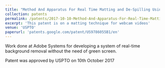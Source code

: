 ```yaml
---
title: "Method And Apparatus For Real Time Matting and De-Spilling Using Local Color Estimation and Propagation"
collection: patents
permalink: /patents/2017-10-10-Method-And-Apparatus-For-Real-Time-Matting-And-Despilling-Using-Local-Color-Estimation-And-Propagation
excerpt: 'This patent is on a matting technique for webcam videos'
venue: 'USPTO'
paperurl: 'patents.google.com/patent/US9786055B1/en'
---
```


Work done at Adobe Systems for developing a system of real-time background removal without the need of green screen.

Patent was approved by USPTO on 10th October 2017
